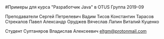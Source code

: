 #Примеры для курса "Разработчик Java" в OTUS
Группа 2019-09

Преподаватели
Сергей Петрелевич
Вадим Тисов
Константин Тарасов
Стрекалов Павел
Александр Оруджев
Вячеслав Лапин
Виталий Куценко

Студент
Султаняров Владислав Алексеевич
eltgm@protonmail.com
